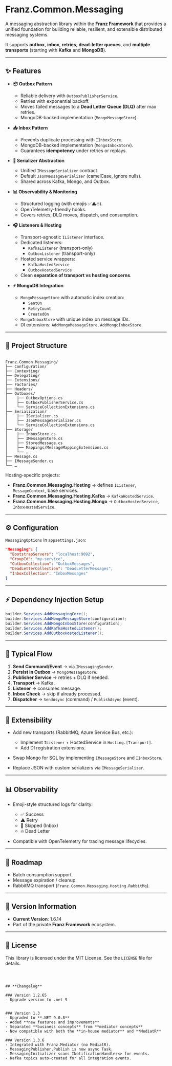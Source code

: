 ﻿
# Franz.Common.Messaging

A messaging abstraction library within the **Franz Framework** that provides a unified foundation for building reliable, resilient, and extensible distributed messaging systems.  

It supports **outbox**, **inbox**, **retries**, **dead-letter queues**, and **multiple transports** (starting with **Kafka** and **MongoDB**).

---

## ✨ Features

- **📦 Outbox Pattern**
  - Reliable delivery with `OutboxPublisherService`.
  - Retries with exponential backoff.
  - Moves failed messages to a **Dead Letter Queue (DLQ)** after max retries.
  - MongoDB-backed implementation (`MongoMessageStore`).

- **📥 Inbox Pattern**
  - Prevents duplicate processing with `IInboxStore`.
  - MongoDB-backed implementation (`MongoInboxStore`).
  - Guarantees **idempotency** under retries or replays.

- **🧩 Serializer Abstraction**
  - Unified `IMessageSerializer` contract.
  - Default `JsonMessageSerializer` (camelCase, ignore nulls).
  - Shared across Kafka, Mongo, and Outbox.

- **📊 Observability & Monitoring**
  - Structured logging (with emojis ✅⚠️🔥).
  - OpenTelemetry-friendly hooks.
  - Covers retries, DLQ moves, dispatch, and consumption.

- **🎧 Listeners & Hosting**
  - Transport-agnostic `IListener` interface.
  - Dedicated listeners:
    - `KafkaListener` (transport-only)
    - `OutboxListener` (transport-only)
  - Hosted service wrappers:
    - `KafkaHostedService`
    - `OutboxHostedService`
  - Clean **separation of transport vs hosting concerns**.

- **⚡ MongoDB Integration**
  - `MongoMessageStore` with automatic index creation:
    - `SentOn`
    - `RetryCount`
    - `CreatedOn`
  - `MongoInboxStore` with unique index on message IDs.
  - DI extensions: `AddMongoMessageStore`, `AddMongoInboxStore`.

---

## 📂 Project Structure

```

Franz.Common.Messaging/
├── Configuration/
├── Contexting/
├── Delegating/
├── Extensions/
├── Factories/
├── Headers/
├── Outboxes/
│    ├── OutboxOptions.cs
│    ├── OutboxPublisherService.cs
│    └── ServiceCollectionExtensions.cs
├── Serialization/
│    ├── ISerializer.cs
│    ├── JsonMessageSerializer.cs
│    └── ServiceCollectionExtensions.cs
├── Storage/
│    ├── InboxStore.cs
│    ├── IMessageStore.cs
│    ├── StoredMessage.cs
│    ├── Mappings/MessageMappingExtensions.cs
│    └── …
├── Message.cs
├── IMessageSender.cs
└── …

````

Hosting-specific projects:
- **Franz.Common.Messaging.Hosting** → defines `IListener`, `MessageContext`, base services.
- **Franz.Common.Messaging.Hosting.Kafka** → `KafkaHostedService`.
- **Franz.Common.Messaging.Hosting.Mongo** → `OutboxHostedService`, `InboxHostedService`.

---

## ⚙️ Configuration

`MessagingOptions` in `appsettings.json`:

```json
"Messaging": {
  "BootstrapServers": "localhost:9092",
  "GroupId": "my-service",
  "OutboxCollection": "OutboxMessages",
  "DeadLetterCollection": "DeadLetterMessages",
  "InboxCollection": "InboxMessages"
}
````

---

## ⚡ Dependency Injection Setup

```csharp
builder.Services.AddMessagingCore();
builder.Services.AddMongoMessageStore(configuration);
builder.Services.AddMongoInboxStore(configuration);
builder.Services.AddKafkaHostedListener();
builder.Services.AddOutboxHostedListener();
```

---

## 🔄 Typical Flow

1. **Send Command/Event** → via `IMessagingSender`.
2. **Persist in Outbox** → `MongoMessageStore`.
3. **Publisher Service** → retries + DLQ if needed.
4. **Transport** → Kafka.
5. **Listener** → consumes message.
6. **Inbox Check** → skip if already processed.
7. **Dispatcher** → `SendAsync` (command) / `PublishAsync` (event).

---

## 🚀 Extensibility

* Add new transports (RabbitMQ, Azure Service Bus, etc.):

  * Implement `IListener` + HostedService in `Hosting.[Transport]`.
  * Add DI registration extensions.
* Swap Mongo for SQL by implementing `IMessageStore` and `IInboxStore`.
* Replace JSON with custom serializers via `IMessageSerializer`.

---

## 📊 Observability

* Emoji-style structured logs for clarity:

  * ✅ Success
  * ⚠️ Retry
  * 🔁 Skipped (Inbox)
  * 🔥 Dead Letter
* Compatible with OpenTelemetry for tracing message lifecycles.

---

## 📌 Roadmap

* Batch consumption support.
* Message expiration / cleanup.
* RabbitMQ transport (`Franz.Common.Messaging.Hosting.RabbitMq`).

---

## 📝 Version Information

* **Current Version**: 1.6.14
* Part of the private **Franz Framework** ecosystem.

---

## 📜 License

This library is licensed under the MIT License. See the `LICENSE` file for details.

```



## **Changelog**

### Version 1.2.65
- Upgrade version to .net 9


### Version 1.3
- Upgraded to **.NET 9.0.8**
- Added **new features and improvements**
- Separated **business concepts** from **mediator concepts**
- Now compatible with both the **in-house mediator** and **MediatR**

### Version 1.3.6
- Integrated with Franz.Mediator (no MediatR).
- MessagingPublisher.Publish is now async Task.
- MessagingInitializer scans INotificationHandler<> for events.
- Kafka topics auto-created for all integration events.
